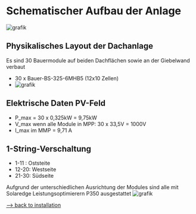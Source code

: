 # Schematischer Aufbau der Anlage

![grafik](https://github.com/user-attachments/assets/f6152812-2e12-4032-bd47-2c13b30e043b)

## Physikalisches Layout der Dachanlage

Es sind 30 Bauermodule auf beiden Dachflächen sowie an der Giebelwand verbaut

- 30 x Bauer-BS-325-6MHB5  (12x10 Zellen)
- ![grafik](https://github.com/user-attachments/assets/933f7e08-1284-4ed5-894d-bf5ba9f3f2bc)

## Elektrische Daten PV-Feld

- P_max = 30 x 0,325kW = 9,75kW
- V_max wenn alle Module in MPP: 30 x 33,5V = 1000V
- I_max im MMP = 9,71 A

## 1-String-Verschaltung

- 1-11 : Oststeite
- 12-20: Westseite
- 21-30: Südseite
  
Aufgrund der unterschiedlichen Ausrichtung der Modules sind alle mit Solaredge Leistungsoptimierern P350 ausgestattet
![grafik](https://github.com/user-attachments/assets/2ee21908-1780-4fe2-8aa3-1e4d2b231c07)

[--> back to installation](installation.md)
